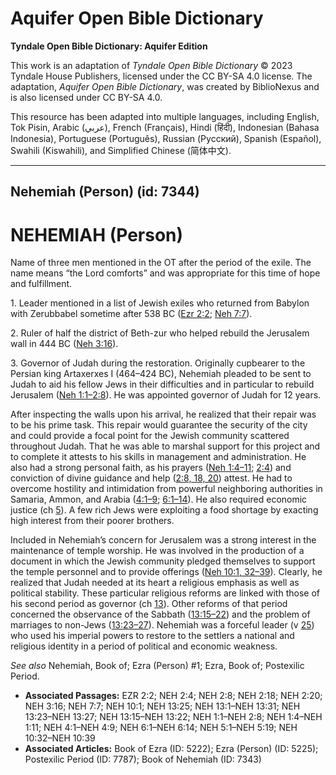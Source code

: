 # Aquifer Open Bible Dictionary

**Tyndale Open Bible Dictionary: Aquifer Edition**

This work is an adaptation of *Tyndale Open Bible Dictionary* © 2023 Tyndale House Publishers, licensed under the CC BY\-SA 4\.0 license. The adaptation, *Aquifer Open Bible Dictionary*, was created by BiblioNexus and is also licensed under CC BY\-SA 4\.0\.

This resource has been adapted into multiple languages, including English, Tok Pisin, Arabic (عربي), French (Français), Hindi (हिंदी), Indonesian (Bahasa Indonesia), Portuguese (Português), Russian (Русский), Spanish (Español), Swahili (Kiswahili), and Simplified Chinese (简体中文).



--------------------------------

## Nehemiah (Person) (id: 7344)

NEHEMIAH (Person)
=================

Name of three men mentioned in the OT after the period of the exile. The name means “the Lord comforts” and was appropriate for this time of hope and fulfillment.

1\. Leader mentioned in a list of Jewish exiles who returned from Babylon with Zerubbabel sometime after 538 BC ([Ezr 2:2](https://ref.ly/Ezra2:2); [Neh 7:7](https://ref.ly/Neh7:7)).

2\. Ruler of half the district of Beth\-zur who helped rebuild the Jerusalem wall in 444 BC ([Neh 3:16](https://ref.ly/Neh3:16)).

3\. Governor of Judah during the restoration. Originally cupbearer to the Persian king Artaxerxes I (464–424 BC), Nehemiah pleaded to be sent to Judah to aid his fellow Jews in their difficulties and in particular to rebuild Jerusalem ([Neh 1:1–2:8](https://ref.ly/Neh1:1-Neh2:8)). He was appointed governor of Judah for 12 years.

After inspecting the walls upon his arrival, he realized that their repair was to be his prime task. This repair would guarantee the security of the city and could provide a focal point for the Jewish community scattered throughout Judah. That he was able to marshal support for this project and to complete it attests to his skills in management and administration. He also had a strong personal faith, as his prayers ([Neh 1:4–11](https://ref.ly/Neh1:4-Neh1:11); [2:4](https://ref.ly/Neh2:4)) and conviction of divine guidance and help ([2:8, 18, 20](https://ref.ly/Neh2:8,Neh2:18,Neh2:20)) attest. He had to overcome hostility and intimidation from powerful neighboring authorities in Samaria, Ammon, and Arabia ([4:1–9](https://ref.ly/Neh4:1-Neh4:9); [6:1–14](https://ref.ly/Neh6:1-Neh6:14)). He also required economic justice (ch [5](https://ref.ly/Neh5:1-Neh5:19)). A few rich Jews were exploiting a food shortage by exacting high interest from their poorer brothers.

Included in Nehemiah’s concern for Jerusalem was a strong interest in the maintenance of temple worship. He was involved in the production of a document in which the Jewish community pledged themselves to support the temple personnel and to provide offerings ([Neh 10:1, 32–39](https://ref.ly/Neh10:1,Neh10:32-Neh10:39)). Clearly, he realized that Judah needed at its heart a religious emphasis as well as political stability. These particular religious reforms are linked with those of his second period as governor (ch [13](https://ref.ly/Neh13:1-Neh13:31)). Other reforms of that period concerned the observance of the Sabbath ([13:15–22](https://ref.ly/Neh13:15-Neh13:22)) and the problem of marriages to non\-Jews ([13:23–27](https://ref.ly/Neh13:23-Neh13:27)). Nehemiah was a forceful leader (v [25](https://ref.ly/Neh13:25)) who used his imperial powers to restore to the settlers a national and religious identity in a period of political and economic weakness.

*See also* Nehemiah, Book of; Ezra (Person) \#1; Ezra, Book of; Postexilic Period.

* **Associated Passages:** EZR 2:2; NEH 2:4; NEH 2:8; NEH 2:18; NEH 2:20; NEH 3:16; NEH 7:7; NEH 10:1; NEH 13:25; NEH 13:1–NEH 13:31; NEH 13:23–NEH 13:27; NEH 13:15–NEH 13:22; NEH 1:1–NEH 2:8; NEH 1:4–NEH 1:11; NEH 4:1–NEH 4:9; NEH 6:1–NEH 6:14; NEH 5:1–NEH 5:19; NEH 10:32–NEH 10:39
* **Associated Articles:** Book of Ezra (ID: 5222); Ezra (Person) (ID: 5225); Postexilic Period (ID: 7787); Book of Nehemiah (ID: 7343)

